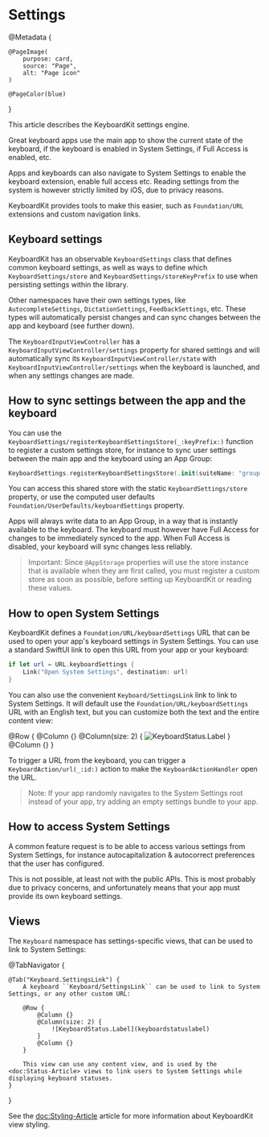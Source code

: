 # Settings

@Metadata {

    @PageImage(
        purpose: card,
        source: "Page",
        alt: "Page icon"
    )

    @PageColor(blue)

}

This article describes the KeyboardKit settings engine.

Great keyboard apps use the main app to show the current state of the keyboard, if the keyboard is enabled in System Settings, if Full Access is enabled, etc.

Apps and keyboards can also navigate to System Settings to enable the keyboard extension, enable full access etc. Reading settings from the system is however strictly limited by iOS, due to privacy reasons.

KeyboardKit provides tools to make this easier, such as `Foundation/URL` extensions and custom navigation links.

## Keyboard settings

KeyboardKit has an observable `KeyboardSettings` class that defines common keyboard settings, as well as ways to define which `KeyboardSettings/store` and `KeyboardSettings/storeKeyPrefix` to use when persisting settings within the library.

Other namespaces have their own settings types, like `AutocompleteSettings`, `DictationSettings`, `FeedbackSettings`, etc. These types will automatically persist changes and can sync changes between the app and keyboard (see further down).

The `KeyboardInputViewController` has a `KeyboardInputViewController/settings` property for shared settings and will automatically sync its `KeyboardInputViewController/state` with `KeyboardInputViewController/settings` when the keyboard is launched, and when any settings changes are made.

## How to sync settings between the app and the keyboard

You can use the `KeyboardSettings/registerKeyboardSettingsStore(_:keyPrefix:)` function to register a custom settings store, for instance to sync user settings between the main app and the keyboard using an App Group:

```swift
KeyboardSettings.registerKeyboardSettingsStore(.init(suiteName: "group.com.myapp"))
```

You can access this shared store with the static `KeyboardSettings/store` property, or use the computed user defaults `Foundation/UserDefaults/keyboardSettings` property.

Apps will always write data to an App Group, in a way that is instantly available to the keyboard. The keyboard must however have Full Access for changes to be immediately synced to the app. When Full Access is disabled, your keyboard will sync changes less reliably.

> Important: Since `@AppStorage` properties will use the store instance that is available when they are first called, you must register a custom store as soon as possible, before setting up KeyboardKit or reading these values.

## How to open System Settings

KeyboardKit defines a `Foundation/URL/keyboardSettings` URL that can be used to open your app's keyboard settings in System Settings. You can use a standard SwiftUI link to open this URL from your app or your keyboard:

```swift
if let url = URL.keyboardSettings {
    Link("Open System Settings", destination: url)
}
```

You can also use the convenient `Keyboard/SettingsLink` link to link to System Settings. It will default use the `Foundation/URL/keyboardSettings` URL with an English text, but you can customize both the text and the entire content view:

@Row {
@Column {}
@Column(size: 2) {
![KeyboardStatus.Label](keyboardstatuslabel)
}
@Column {}
}

To trigger a URL from the keyboard, you can trigger a `KeyboardAction/url(_:id:)` action to make the `KeyboardActionHandler` open the URL.

> Note: If your app randomly navigates to the System Settings root instead of your app, try adding an empty settings bundle to your app.

## How to access System Settings

A common feature request is to be able to access various settings from System Settings, for instance autocapitalization & autocorrect preferences that the user has configured.

This is not possible, at least not with the public APIs. This is most probably due to privacy concerns, and unfortunately means that your app must provide its own keyboard settings.

## Views

The `Keyboard` namespace has settings-specific views, that can be used to link to System Settings:

@TabNavigator {

    @Tab("Keyboard.SettingsLink") {
        A keyboard ``Keyboard/SettingsLink`` can be used to link to System Settings, or any other custom URL:

        @Row {
            @Column {}
            @Column(size: 2) {
                ![KeyboardStatus.Label](keyboardstatuslabel)
            }
            @Column {}
        }

        This view can use any content view, and is used by the <doc:Status-Article> views to link users to System Settings while displaying keyboard statuses.
    }

}

See the <doc:Styling-Article> article for more information about KeyboardKit view styling.
